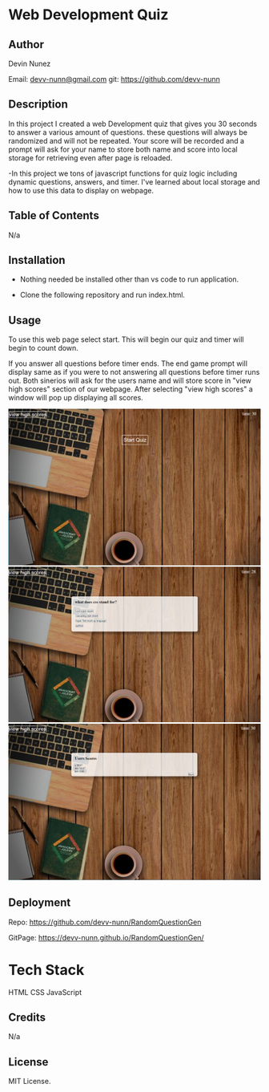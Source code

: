 # Web Development Quiz

## Author

Devin Nunez

Email: devv-nunn@gmail.com
git: https://github.com/devv-nunn

## Description

In this project I created a web Development quiz that gives you 30 seconds to answer a various amount of questions. these questions will always be randomized and will not be repeated. Your score will be recorded and a prompt will ask for your name to store both name and score into local storage for retrieving even after page is reloaded.

-In this project we tons of javascript functions for quiz logic including dynamic questions, answers, and timer. I've learned about local storage and how to use this data to display on webpage.

## Table of Contents
N/a

## Installation

- Nothing needed be installed other than vs code to run application.

- Clone the following repository and run index.html.

## Usage

To use this web page select start. This will begin our quiz and timer will begin to count down. 

If you answer all questions before timer ends. The end game prompt will display same as if you were to not answering all questions before timer runs out. Both sinerios will ask for the users name and will store score in "view high scores" section of our webpage. After selecting "view high scores" a window will pop up displaying all scores.

![Website screenshot](./assets/images/Capture1.PNG)
![Website screenshot](/assets/images/Capture2.PNG)
![Website screenshot](/assets/images/Capture3.PNG)


## Deployment

Repo: https://github.com/devv-nunn/RandomQuestionGen

GitPage: https://devv-nunn.github.io/RandomQuestionGen/

# Tech Stack

HTML
CSS
JavaScript

## Credits

N/a

## License

MIT License.